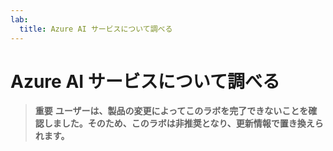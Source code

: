```yaml
---
lab:
  title: Azure AI サービスについて調べる
---
```


# Azure AI サービスについて調べる

> **重要**
> **ユーザーは、製品の変更によってこのラボを完了できないことを確認しました。そのため、このラボは非推奨となり、更新情報で置き換えられます。**

